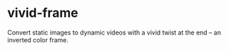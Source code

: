 # vivid-frame
Convert static images to dynamic videos with a vivid twist at the end – an inverted color frame.
